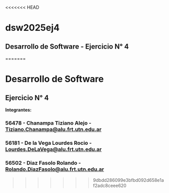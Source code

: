 <<<<<<< HEAD
# dsw2025ej4
## Desarrollo de Software - Ejercicio N° 4
=======
# Desarrollo de Software 
## Ejercicio N° 4
**Integrantes:**
### 56478 - Chanampa Tiziano Alejo - Tiziano.Chanampa@alu.frt.utn.edu.ar
### 56181 - De la Vega Lourdes Rocio - Lourdes.DeLaVega@alu.frt.utn.edu.ar
### 56502 - Diaz Fasolo Rolando - Rolando.DiazFasolo@alu.frt.utn.edu.ar
>>>>>>> 9dbdd286099e3bfbd092d658e1af2adc8ceee620
